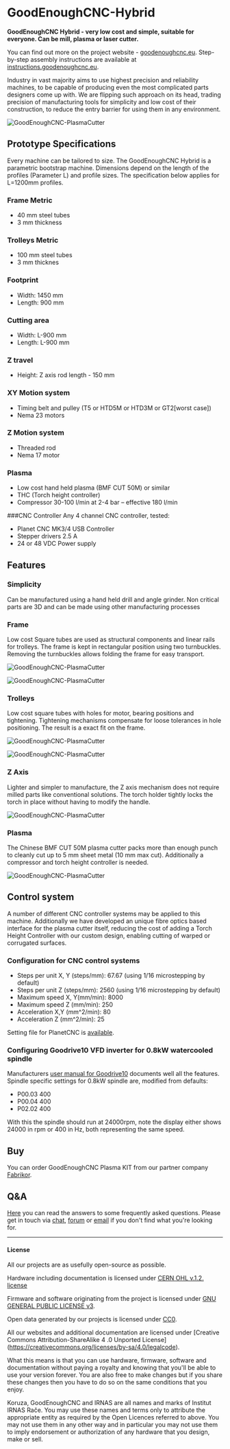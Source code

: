 # GoodEnoughCNC-Hybrid

**GoodEnoughCNC Hybrid - very low cost and simple, suitable for everyone. Can be mill, plasma or laser cutter.**

You can find out more on the project website - [goodenoughcnc.eu](http://goodenoughcnc.eu/). Step-by-step assembly instructions are available at [instructions.goodenoughcnc.eu](http://instructions.goodenoughcnc.eu/).

Industry in vast majority aims to use highest precision and reliability machines, to be capable of producing even the most complicated parts designers come up with. We are flipping such approach on its head, trading precision of manufacturing tools for simplicity and low cost of their construction, to reduce the entry barrier for using them in any environment. 

![GoodEnoughCNC-PlasmaCutter](https://raw.github.com/IRNAS/GoodEnoughCNC-PlasmaCutter/master/Images/plasma.jpg)

## Prototype Specifications
Every machine can be tailored to size.
The GoodEnoughCNC Hybrid is a parametric bootstrap machine. Dimensions depend on the length of the profiles (Parameter L) and profile sizes. The specification below applies for L=1200mm profiles. 


### Frame Metric
 * 40 mm steel tubes
 * 3 mm thickness
 

### Trolleys Metric
 * 100 mm steel tubes
 * 3 mm thicknes


### Footprint
 * Width: 1450 mm 
 * Length: 900 mm

### Cutting area
 * Width: L-900 mm
 * Length: L-900 mm

### Z travel
 * Height: Z axis rod length - 150 mm

### XY Motion system
 * Timing belt and pulley (T5 or HTD5M or HTD3M or GT2[worst case])
 * Nema 23 motors

### Z Motion system
 * Threaded rod
 * Nema 17 motor

### Plasma
 * Low cost hand held plasma (BMF CUT 50M) or similar
 * THC (Torch height controller)
 * Compressor 30-100 l/min at 2-4 bar – effective 180 l/min

###CNC Controller
Any 4 channel CNC controller, tested:
 * Planet CNC MK3/4 USB Controller
 * Stepper drivers 2.5 A
 * 24 or 48 VDC Power supply





## Features

### Simplicity
Can be manufactured using a hand held drill and angle grinder. Non critical parts are 3D and can be made using other manufacturing processes

### Frame
Low cost Square tubes are used as structural components and linear rails for trolleys. The frame is kept in rectangular position using two turnbuckles. Removing the turnbuckles allows folding the frame for easy transport. 

![GoodEnoughCNC-PlasmaCutter](https://raw.github.com/IRNAS/GoodEnoughCNC-PlasmaCutter/master/Images/Frame_Top_View.jpg)

![GoodEnoughCNC-PlasmaCutter](https://raw.github.com/IRNAS/GoodEnoughCNC-PlasmaCutter/master/Images/Turnbuckles.jpg)

### Trolleys
Low cost square tubes with holes for motor, bearing positions and tightening. Tightening mechanisms compensate for loose tolerances in hole positioning. The result is a exact fit on the frame.

![GoodEnoughCNC-PlasmaCutter](https://raw.github.com/IRNAS/GoodEnoughCNC-PlasmaCutter/master/Images/Trolley.jpg)

![GoodEnoughCNC-PlasmaCutter](https://raw.github.com/IRNAS/GoodEnoughCNC-PlasmaCutter/master/Images/Trolley_inside.jpg)

### Z Axis
Lighter and simpler to manufacture, the Z axis mechanism does not require milled parts like conventional solutions. The torch holder tightly locks the torch in place without having to modify the handle.

![GoodEnoughCNC-PlasmaCutter](https://raw.github.com/IRNAS/GoodEnoughCNC-PlasmaCutter/master/Images/z-axis.jpg)

### Plasma
The Chinese BMF CUT 50M plasma cutter packs more than enough punch to cleanly cut up to 5 mm sheet metal (10 mm max cut). Additionally a compressor and torch height controller is needed.

![GoodEnoughCNC-PlasmaCutter](https://raw.github.com/IRNAS/GoodEnoughCNC-PlasmaCutter/master/Images/Plasma_and_Height_controller.jpg)

## Control system
A number of different CNC controller systems may be applied to this machine. Additionally we have developed an unique fibre optics based interface for the plasma cutter itself, reducing the cost of adding a Torch Height Controller with our custom design, enabling cutting of warped or corrugated surfaces.

### Configuration for CNC control systems
 * Steps per unit X, Y (steps/mm): 67.67 (using 1/16 microstepping by default)
 * Steps per unit Z (steps/mm): 2560 (using 1/16 microstepping by default)
 * Maximum speed X, Y(mm/min): 8000
 * Maximum speed Z (mm/min): 250
 * Acceleration X,Y (mm^2/min): 80
 * Acceleration Z (mm^2/min): 25
 
Setting file for PlanetCNC is [available](goodenoughcnc-hybrid-planetcnc.setting).

### Configuring Goodrive10 VFD inverter for 0.8kW watercooled spindle
Manufacturers [user manual for Goodrive10](http://www.invt.com/UploadFiles/en/Files/2013/9/Goodrive10%20Operation%20Manual(V1.3).pdf) documents well all the features. Spindle specific settings for 0.8kW spindle are, modified from defaults:
 * P00.03 400
 * P00.04 400
 * P02.02 400
 
With this the spindle should run at 24000rpm, note the display either shows 24000 in rpm or 400 in Hz, both representing the same speed.
 
 
## Buy
You can order GoodEnoughCNC Plasma KIT from our partner company [Fabrikor](http://fabrikor.eu/goodenoughcnc-hybrid).

## Q&A

[Here](https://github.com/IRNAS/GoodEnoughCNC-PlasmaCutter/blob/master/Q%26A.md) you can read the answers to some frequently asked questions. Please get in touch via [chat](https://chat.irnas.eu/home), [forum](https://goodenoughcnc-hybrid-cnc.readme.io/discuss) or [email](mailto:info@irnas.eu) if you don't find what you're looking for.

---

#### License

All our projects are as usefully open-source as possible.

Hardware including documentation is licensed under [CERN OHL v.1.2. license](http://www.ohwr.org/licenses/cern-ohl/v1.2)

Firmware and software originating from the project is licensed under [GNU GENERAL PUBLIC LICENSE v3](http://www.gnu.org/licenses/gpl-3.0.en.html).

Open data generated by our projects is licensed under [CC0](https://creativecommons.org/publicdomain/zero/1.0/legalcode).

All our websites and additional documentation are licensed under [Creative Commons Attribution-ShareAlike 4 .0 Unported License] (https://creativecommons.org/licenses/by-sa/4.0/legalcode).

What this means is that you can use hardware, firmware, software and documentation without paying a royalty and knowing that you'll be able to use your version forever. You are also free to make changes but if you share these changes then you have to do so on the same conditions that you enjoy.

Koruza, GoodEnoughCNC and IRNAS are all names and marks of Institut IRNAS Rače. 
You may use these names and terms only to attribute the appropriate entity as required by the Open Licences referred to above. You may not use them in any other way and in particular you may not use them to imply endorsement or authorization of any hardware that you design, make or sell.
